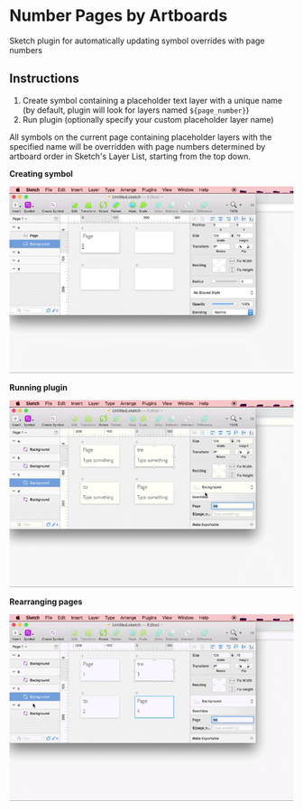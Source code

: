 # Number Pages by Artboards
Sketch plugin for automatically updating symbol overrides with page numbers

## Instructions
1. Create symbol containing a placeholder text layer with a unique name (by default, plugin will look for layers named `${page_number}`)
2. Run plugin (optionally specify your custom placeholder layer name)

All symbols on the current page containing placeholder layers with the specified name will be overridden with page numbers determined by artboard order in Sketch's Layer List, starting from the top down.

__Creating symbol__

<img src="https://github.com/szupie/number-pages-by-artboard-sketch-plugin/blob/master/readme-assets/step1.gif" width="512">

__Running plugin__

<img src="https://github.com/szupie/number-pages-by-artboard-sketch-plugin/blob/master/readme-assets/step2.gif" width="512">

__Rearranging pages__

<img src="https://github.com/szupie/number-pages-by-artboard-sketch-plugin/blob/master/readme-assets/rearranging.gif" width="512">
